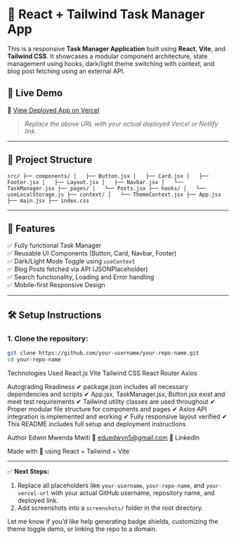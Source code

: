 # 📘 React + Tailwind Task Manager App

This is a responsive **Task Manager Application** built using **React**, **Vite**, and **Tailwind CSS**. It showcases a modular component architecture, state management using hooks, dark/light theme switching with context, and blog post fetching using an external API.

## 🚀 Live Demo

🔗 [View Deployed App on Vercel](https://your-vercel-url.vercel.app)  
> _Replace the above URL with your actual deployed Vercel or Netlify link._

---

## 📁 Project Structure
``
src/
├── components/
│   ├── Button.jsx
│   ├── Card.jsx
│   ├── Footer.jsx
│   ├── Layout.jsx
│   ├── Navbar.jsx
│   └── TaskManager.jsx
├── pages/
│   └── Posts.jsx
├── hooks/
│   └── useLocalStorage.js
├── context/
│   └── ThemeContext.jsx
├── App.jsx
├── main.jsx
├── index.css
``


---

## 🧪 Features

✅ Fully functional Task Manager  
✅ Reusable UI Components (Button, Card, Navbar, Footer)  
✅ Dark/Light Mode Toggle using `useContext`  
✅ Blog Posts fetched via API (JSONPlaceholder)  
✅ Search functionality, Loading and Error handling  
✅ Mobile-first Responsive Design  

---

## 🛠️ Setup Instructions

### 1. Clone the repository:

```bash
git clone https://github.com/your-username/your-repo-name.git
cd your-repo-name
```

 Technologies Used
React.js
Vite
Tailwind CSS
React Router
Axios

Autograding Readiness
✔ package.json includes all necessary dependencies and scripts
✔ App.jsx, TaskManager.jsx, Button.jsx exist and meet test requirements
✔ Tailwind utility classes are used throughout
✔ Proper modular file structure for components and pages
✔ Axios API integration is implemented and working
✔ Fully responsive layout verified
✔ This README includes full setup and deployment instructions

Author
Edwin Mwenda Mwiti
📧 eduedwyn5@gmail.com
🔗 LinkedIn 

Made with 💙 using React + Tailwind + Vite


---

✅ **Next Steps:**
1. Replace all placeholders like `your-username`, `your-repo-name`, and `your-vercel-url` with your actual GitHub username, repository name, and deployed link.
2. Add screenshots into a `screenshots/` folder in the root directory.

Let me know if you’d like help generating badge shields, customizing the theme toggle demo, or linking the repo to a domain.


